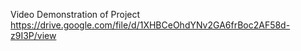 Video Demonstration of Project https://drive.google.com/file/d/1XHBCeOhdYNv2GA6frBoc2AF58d-z9I3P/view

